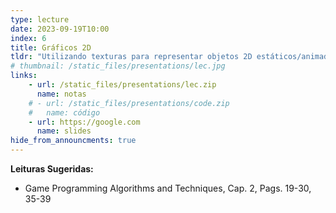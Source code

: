 ```yaml
---
type: lecture
date: 2023-09-19T10:00
index: 6
title: Gráficos 2D
tldr: "Utilizando texturas para representar objetos 2D estáticos/animados e compor cenas com múltiplas camadas."
# thumbnail: /static_files/presentations/lec.jpg
links: 
    - url: /static_files/presentations/lec.zip
      name: notas
    # - url: /static_files/presentations/code.zip
    #   name: código
    - url: https://google.com
      name: slides
hide_from_announcments: true
---
```

**Leituras Sugeridas:**
- Game Programming Algorithms and Techniques, Cap. 2, Pags. 19-30, 35-39
